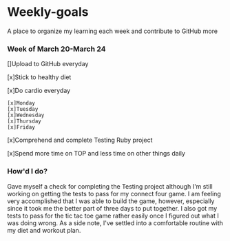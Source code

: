 # Weekly-goals
A place to organize my learning each week and contribute to GitHub more

### Week of March 20-March 24

[]Upload to GitHub everyday

[x]Stick to healthy diet

[x]Do cardio everyday

    [x]Monday
    [x]Tuesday
    [x]Wednesday
    [x]Thursday
    [x]Friday

[x]Comprehend and complete Testing Ruby project

[x]Spend more time on TOP and less time on other things daily

### How'd I do?
Gave myself a check for completing the Testing project although I'm still working on getting the tests to pass for my connect four game. I am feeling very accomplished that I was able to build the game, however, especially since it took me the better part of three days to put together. I also got my tests to pass for the tic tac toe game rather easily once I figured out what I was doing wrong. As a side note, I've settled into a comfortable routine with my diet and workout plan.